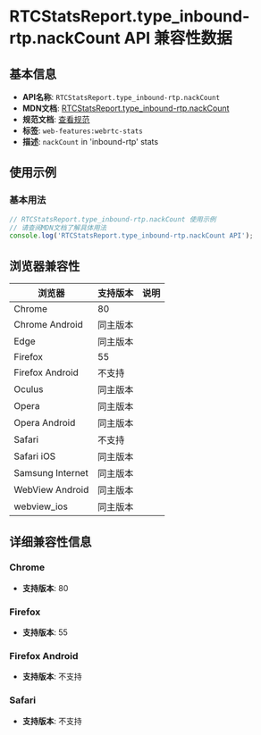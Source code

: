 # RTCStatsReport.type_inbound-rtp.nackCount API 兼容性数据

## 基本信息

- **API名称**: `RTCStatsReport.type_inbound-rtp.nackCount`
- **MDN文档**: [RTCStatsReport.type_inbound-rtp.nackCount](https://developer.mozilla.org/docs/Web/API/RTCInboundRtpStreamStats/nackCount)
- **规范文档**: [查看规范](https://w3c.github.io/webrtc-stats/#dom-rtcinboundrtpstreamstats-nackcount)
- **标签**: `web-features:webrtc-stats`
- **描述**: `nackCount` in 'inbound-rtp' stats

## 使用示例

### 基本用法

```javascript
// RTCStatsReport.type_inbound-rtp.nackCount 使用示例
// 请查阅MDN文档了解具体用法
console.log('RTCStatsReport.type_inbound-rtp.nackCount API');
```

## 浏览器兼容性

| 浏览器 | 支持版本 | 说明 |
|--------|----------|------|
| Chrome | 80 |  |
| Chrome Android | 同主版本 |  |
| Edge | 同主版本 |  |
| Firefox | 55 |  |
| Firefox Android | 不支持 |  |
| Oculus | 同主版本 |  |
| Opera | 同主版本 |  |
| Opera Android | 同主版本 |  |
| Safari | 不支持 |  |
| Safari iOS | 同主版本 |  |
| Samsung Internet | 同主版本 |  |
| WebView Android | 同主版本 |  |
| webview_ios | 同主版本 |  |

## 详细兼容性信息

### Chrome

- **支持版本**: 80

### Firefox

- **支持版本**: 55

### Firefox Android

- **支持版本**: 不支持

### Safari

- **支持版本**: 不支持

